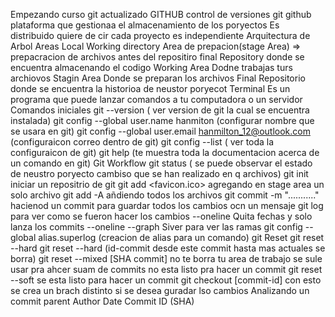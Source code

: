 Empezando curso git actualizado 
GITHUB
	control de versiones git
	github plataforma que gestionaa el almacenamiento de los poryectos
	Es distribuido quiere de cir cada proyecto es independiente
Arquitectura de Arbol
	Areas
		Local
			Working directory
			Area de prepacion(stage Area) => prepacracion de archivos antes del repositiro final
		Repository
			donde se encuentra almacenando el codigo 
Working Area
	Dodne trabajas turs archiovos
Stagin Area
	Donde se preparan los archivos
Final 
	Repositorio donde se encuentra la historioa de neustor poryecot
Terminal
	Es un programa que puede lanzar comandos a tu computadora o un servidor
Comandos iniciales
	git --version ( ver version de git la cual se encuentra instalada)
	git config --global user.name hanmiton (configurar nombre que se usara en git)
	git config --global user.email hanmilton_12@outlook.com (configuraicon correo dentro de git)
	git config --list ( ver toda la configuraicon de git)
	git help <comando> (te muestra toda la documentacion acerca de un comando en git)
Git Workflow
	git status ( se puede observar el estado de neustro poryecto cambiso que se han realizado en q archivos)
git init
	iniciar un repositrio de git
git add <favicon.ico>
	agregando en stage area un solo archivo
git add -A
	añdiendo todos los archivos
git commit -m "..........."
	hacienod un commit para guardar todos los cambios ocn un mensaje
git log
	para ver como se fueron hacer los cambios
	--oneline
		Quita fechas y solo lanza los commits
	--oneline --graph
		Siver para ver las ramas
git config --global alias.superlog <comadno>(creacion de alias para un comando)
git Reset
	git reset --hard
	git reset --hard <id-commit>(id-commit desde este commit hasta mas actuales se borra)
git reset --mixed [SHA commit]
	no te borra tu area de trabajo
	se sule usar pra ahcer suam de commits
	no esta listo pra hacer un commit
git reset --soft
	se esta listo para hacer un commit
git checkout [commit-id]
	con esto se crea un brach distinto si se desea guradar lso cambios
Analizando un commit
	parent
	Author
	Date
	Commit ID (SHA)
	
	